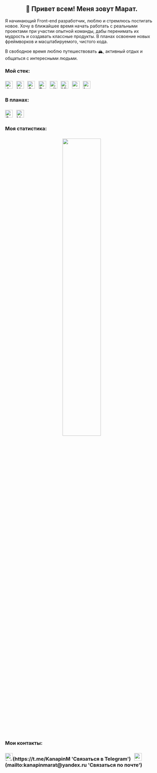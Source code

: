 <h2 align="center">👋 Привет всем! Меня зовут Марат.</h2>

Я начинающий Front-end разработчик, люблю и стремлюсь постигать новое.
Хочу в ближайшее время начать работать с реальными проектами при участии опытной команды, дабы перенимать их мудрость и создавать классные продукты.
В планах освоение новых фреймворков и масштабируемого, чистого кода. 

В свободное время люблю путешествовать 🏔, активный отдых и общаться с интересными людьми.
<h3>Мой стек:<h3>
<img src="https://img.shields.io/badge/JavaScript-282C34?logo=javascript&logoColor=F7DF1E" alt="JavaScript logo" title="JavaScript" height="25" /> 
&nbsp;
<img src="https://img.shields.io/badge/HTML5-282C34?logo=html5&logoColor=E34F26" alt="HTML5 logo" title="HTML5" height="25" />
&nbsp;
<img src="https://img.shields.io/badge/CSS3-282C34?logo=css3&logoColor=1572B6" alt="CSS3 logo" title="CSS3" height="25" />
&nbsp;
<img src="https://img.shields.io/badge/React-282C34?logo=react&logoColor=61DAFB" alt="React logo" title="React Native" height="25" />
&nbsp;
<img src="https://img.shields.io/badge/git-282C34?logo=git&logoColor=F05032" alt="git logo" title="git" height="25" />
&nbsp;
<img src="https://img.shields.io/badge/VS%20Code-282C34?logo=visual-studio-code&logoColor=007ACC" alt="Visual Studio Code logo" title="Visual Studio Code" height="25" />
&nbsp;
<img src="https://img.shields.io/badge/webpack-282C34?logo=webpack&logoColor=61DAFB" alt="webpack logo" title="webpack" height="25" />
&nbsp;
<img src="https://img.shields.io/badge/babel-282C34?logo=babel&logoColor=F7DF1E" alt="babel logo" title="babel" height="25" />
&nbsp;

<h3>В планах:<h3>
<img src="https://img.shields.io/badge/Sass-282C34?logo=sass&logoColor=CC6699" alt="Sass logo" title="Sass" height="25" />
&nbsp;
<img src="https://img.shields.io/badge/Vue.js-282C34?logo=Vue.js&logoColor=47A248" alt="Vue logo" title="Vue" height="25" />
&nbsp;

<h3>Моя статистика:<h3>
<p align="center">
    <img height="50%" width="auto" src ="https://github-readme-stats.vercel.app/api/top-langs/?username=kanapinm&layout=compact&hide_border=true&theme=darcula&bg_color=00000000&langs_count=6&hide=jupyter&exclude_repo=Pacman-AI">
</p>

<h3>Мои контакты:<h3>
    <img src="https://img.shields.io/badge/@KanapinM-ffffff?logo=Telegram&logoColor=229ED9" alt="telegram" title="telegram @KanapinM" height="25" />(https://t.me/KanapinM 'Связаться в Telegram')
&nbsp;
    <img src="https://img.shields.io/badge/kanapinmarat@yandex.ru-ffffff?logo=usps&logoColor=ff0000" alt="mail kanapinmarat@yandex.ru" title="mail" height="25" />(mailto:kanapinmarat@yandex.ru 'Связаться по почте')
&nbsp;
